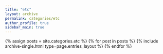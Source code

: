```yaml
---
title: "etc"
layout: archive
permalink: categories/etc
author_profile: true
sidebar_main: true
---  
```



{% assign posts = site.categories.etc %}
{% for post in posts %} {% include archive-single.html type=page.entries_layout %} {% endfor %}